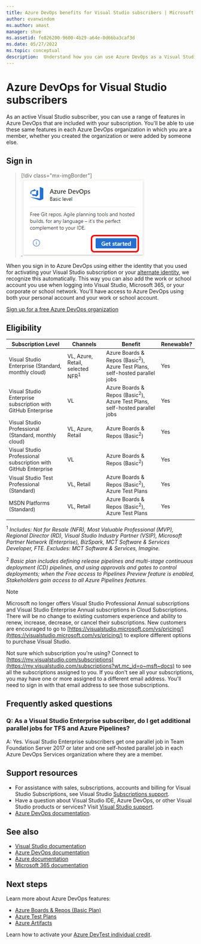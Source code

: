 ```yaml
---
title: Azure DevOps benefits for Visual Studio subscribers | Microsoft Docs
author: evanwindom
ms.author: amast
manager: shve
ms.assetid: fe826200-9600-4b29-a64e-0d66ba3caf3d
ms.date: 05/27/2022
ms.topic: conceptual
description:  Understand how you can use Azure DevOps as a Visual Studio subscriber.
---
```

# Azure DevOps for Visual Studio subscribers

As an active Visual Studio subscriber, you can use a range of features in Azure DevOps that are included with your subscription. You'll be able to use these same features in each Azure DevOps organization in which you are a member, whether you created the organization or were added by someone else.

## Sign in

   > [!div class="mx-imgBorder"]
   > ![Azure DevOps Tile](_img/vs-azure-devops/vs-azure-devops-tile.png "Select 'Get started' to sign in to Azure DevOps.")

   
When you sign in to Azure DevOps using either the identity that you used for activating your Visual Studio subscription or your [alternate identity](vs-alternate-identity.md), we recognize this automatically.  This way you can also add the work or school account you use when logging into Visual Studio, Microsoft 365, or your corporate or school network.  You'll have access to Azure DevOps using both your personal account and your work or school account.

[Sign up for a free Azure DevOps organization](https://visualstudio.microsoft.com/team-services/)

## Eligibility

| Subscription Level | Channels    | Benefit | Renewable? |
|--------------------|-------------|---------|------------|
| Visual Studio Enterprise (Standard, monthly cloud) | VL, Azure, Retail,  selected NFR<sup>1</sup>  | Azure Boards & Repos (Basic<sup>2</sup>), Azure Test Plans, self-hosted parallel jobs |  Yes |
| Visual Studio Enterprise subscription with GitHub Enterprise | VL | Azure Boards & Repos (Basic<sup>2</sup>), Azure Test Plans, self-hosted parallel jobs | Yes |
| Visual Studio Professional (Standard, monthly cloud) | VL, Azure, Retail | Azure Boards & Repos (Basic<sup>2</sup>) | Yes |
| Visual Studio Professional subscription with GitHub Enterprise | VL | Azure Boards & Repos (Basic<sup>2</sup>) | Yes |
| Visual Studio Test Professional (Standard) | VL, Retail | Azure Boards & Repos (Basic<sup>2</sup>), Azure Test Plans | Yes |
| MSDN Platforms (Standard) | VL, Retail | Azure Boards & Repos (Basic<sup>2</sup>), Azure Test Plans | Yes |
||

<sup>1</sup>  *Includes:  Not for Resale (NFR), Most Valuable Professional (MVP), Regional Director (RD), Visual Studio Industry Partner (VSIP), Microsoft Partner Network (Enterprise), BizSpark, MCT Software & Services Developer, FTE.
  Excludes: MCT Software & Services, Imagine.*

<sup>2</sup> *Basic plan includes defining release pipelines and multi-stage continuous deployment (CD) pipelines, and using approvals and gates to control deployments; when the Free access to Pipelines Preview feature is enabled, Stakeholders gain access to all Azure Pipelines features.*

> [!NOTE]
> Microsoft no longer offers Visual Studio Professional Annual subscriptions and Visual Studio Enterprise Annual subscriptions in Cloud Subscriptions. There will be no change to existing customers experience and ability to renew, increase, decrease, or cancel their subscriptions. New customers are encouraged to go to [https://visualstudio.microsoft.com/vs/pricing/](https://visualstudio.microsoft.com/vs/pricing/) to explore different options to purchase Visual Studio.

Not sure which subscription you're using?  Connect to [https://my.visualstudio.com/subscriptions](https://my.visualstudio.com/subscriptions?wt.mc_id=o~msft~docs) to see all the subscriptions assigned to you.
If you don't see all your subscriptions, you may have one or more assigned to a different email address.  You'll need to sign in with that email address to see those subscriptions.

## Frequently asked questions

### Q: As a Visual Studio Enterprise subscriber, do I get additional parallel jobs for TFS and Azure Pipelines?

A:  Yes. Visual Studio Enterprise subscribers get one parallel job in Team Foundation Server 2017 or later and one self-hosted parallel job in each Azure DevOps Services organization where they are a member.

## Support resources

+ For assistance with sales, subscriptions, accounts and billing for Visual Studio Subscriptions, see Visual Studio [Subscriptions support](https://aka.ms/vssubscriberhelp).
+ Have a question about Visual Studio IDE, Azure DevOps, or other Visual Studio products or services?  Visit [Visual Studio support](https://visualstudio.microsoft.com/support/).
+ [Azure DevOps documentation](/azure/devops/).

## See also

+ [Visual Studio documentation](/visualstudio/)
+ [Azure DevOps documentation](/azure/devops/)
+ [Azure documentation](/azure/)
+ [Microsoft 365 documentation](/microsoft-365/)

## Next steps

Learn more about Azure DevOps features:
+ [Azure Boards & Repos (Basic Plan)](https://azure.microsoft.com/services/devops/compare-features/)
+ [Azure Test Plans](https://marketplace.visualstudio.com/items?itemName=ms.vss-testmanager-web)
+ [Azure Artifacts](https://marketplace.visualstudio.com/items?itemName=ms.feed)

Learn how to activate your [Azure DevTest individual credit](/azure/devtest/offer/quickstart-individual-credit).